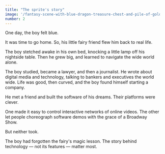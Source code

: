 ```yaml
---
title: "The sprite's story"
image: '/fantasy-scene-with-blue-dragon-treasure-chest-and-pile-of-golden-coins-d-illustration-707801968.jpg'
number: 2
---
```


One day, the boy felt blue. 

It was time to go home. So, his little fairy friend flew him back to real life. 

The boy stetched awake in his own bed, knocking a little lamp off his nightside table. Then he grew big, and learned to navigate the wide world alone. 

The boy studied, became a lawyer, and then a journalist. He wrote about digital media and technology, talking to bankers and executives the world wide. Life was good, then curved, and the boy found himself starting a company. 

He met a friend and built the software of his dreams. Their platforms were clever. 

One made it easy to control interactive networks of online videos. The other let people choreograph software demos with the grace of a Broadway Show. 

But neither took. 

The boy had forgotten the fairy's magic lesson. The story behind technology — not its features — matter most.